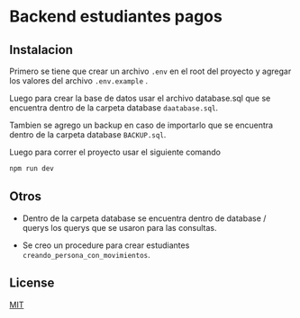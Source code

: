 # Backend estudiantes pagos

## Instalacion


Primero se tiene que crear un archivo `.env` en el root del proyecto y agregar los valores del archivo `.env.example` .

Luego para crear la base de datos usar el archivo database.sql que se encuentra dentro de la carpeta database `daatabase.sql`.

Tambien se agrego un backup en caso de importarlo que se encuentra dentro de la carpeta database `BACKUP.sql`.

Luego para correr el proyecto usar el siguiente comando
```bash
npm run dev
```

## Otros

- Dentro de la carpeta database se encuentra dentro de database / querys los querys que se usaron para las consultas.

- Se creo un procedure para crear estudiantes `creando_persona_con_movimientos`.


## License

[MIT](https://choosealicense.com/licenses/mit/)